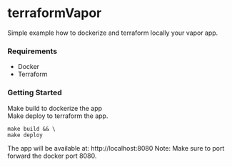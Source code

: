# terraformVapor
Simple example how to dockerize and terraform locally your vapor app.

### Requirements
- Docker
- Terraform

### Getting Started
Make build to dockerize the app \
Make deploy to terraform the app. 

```shell
make build && \
make deploy
```

The app will be available at: http://localhost:8080
Note: Make sure to port forward the docker port 8080.
